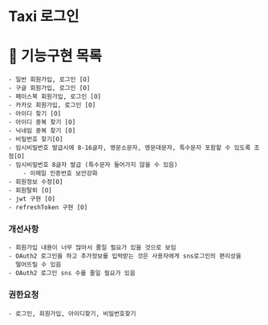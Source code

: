 # Taxi 로그인

# 🚀 기능구현 목록
    - 일반 회원가입, 로그인 [O]
    - 구글 회원가입, 로그인 [O]
    - 페이스북 회원가입, 로그인 [O]
    - 카카오 회원가입, 로그인 [O]
    - 아이디 찾기 [O]
    - 아이디 중복 찾기 [O]
    - 닉네임 중복 찾기 [O]
    - 비밀번호 찾기[O]
    - 임시비밀번호 발급시에 8-16글자, 영문소문자, 영문대문자, 특수문자 포함할 수 있도록 조정[O]
    - 임시비밀번호 8글자 발급 (특수문자 들어가지 않을 수 있음)
        - 이메일 인증번호 보안강화
    - 회원정보 수정[O]
    - 회원탈퇴 [O]
    - jwt 구현 [O]
    - refreshToken 구현 [O]

### 개선사항
    - 회원가입 내용이 너무 많아서 줄일 필요가 있을 것으로 보임
    - OAuth2 로그인을 하고 추가정보를 입력받는 것은 사용자에게 sns로그인의 편리성을
      떨어뜨릴 수 있음
    - OAuth2 로그인 sns 수를 줄일 필요가 있음

### 권한요청
    - 로그인, 회원가입, 아이디찾기, 비밀번호찾기
